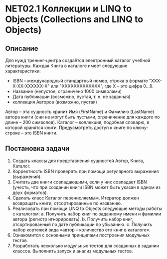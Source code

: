 # NET02.1 Коллекции и LINQ to Objects (Collections and LINQ to Objects)
## Описание
Для нужд тренинг-центра создаётся электронный каталог учебной литературы. Каждая Книга в каталоге имеет следующие характеристики:
- ISBN – международный стандартный номер, строка в формате "XXX-X-XX-XXXXXX-X" или "XXXXXXXXXXXXX", где X – это цифра 0...9.
- Название (непустое, ограничено 1000 символами)
- Дата публикации (возможно, пустая, т. е. не заданная)
- коллекция Авторов (возможно, пустая)

Автор – эта сущность хранит Имя (FirstName) и Фамилию (LastName) автора книги (они не могут быть пустыми, ограничение для каждого по длине – 200 символов).
Каталог – коллекция, подобная словарю, в которой хранятся книги. Предусмотреть доступ к книге по ключу-строке – это ISBN книги.
## Постановка задачи
1.	Создать классы для представления сущностей Автор, Книга, Каталог.
2.	Корректность ISBN проверять при помощи регулярного выражения (выражений).
3.	Считать две книги совпадающими, если у них совпадает ISBN (учесть, что при создании книги ISBN может быть указан в одном из двух форматов).
4.	Сделать класс Каталог перечисляемым. Итератор должен возвращать книги, отсортированные по названию.
5.	Реализовать при помощи LINQ to Objects следующие методы работы с каталогом:
a.	Получить набор книг по заданному имени и фамилии автора (регистр игнорировать).
b.	Получить набор книг, отсортированный по дате публикации по убыванию.
c.	Получить набор кортежей вида «автор – количество его книг в каталоге».
6.	Ознакомится с основными принципами построения модульных тестов.
7.	Разработать несколько модульных тестов для созданных в задании классов. Выполнить запуск и анализ модульных тестов.

